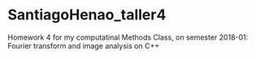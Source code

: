 # SantiagoHenao_taller4
Homework 4 for my computatinal Methods Class, on semester 2018-01: Fourier transform and image analysis on C++
